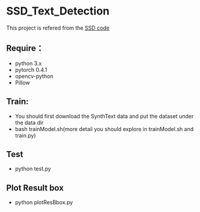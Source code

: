 # SSD_Text_Detection
This project is refered from the [SSD code](https://github.com/pengzhiliang/object-localization)

## Require：
- python 3.x  
- pytorch 0.4.1  
- opencv-python  
- Pillow

## Train:
- You should first download the SynthText data and put the dataset under the data dir  
- bash trainModel.sh(more detail you should explore in trainModel.sh and train.py)  

## Test
- python test.py  

## Plot Result box
- python plotResBbox.py

